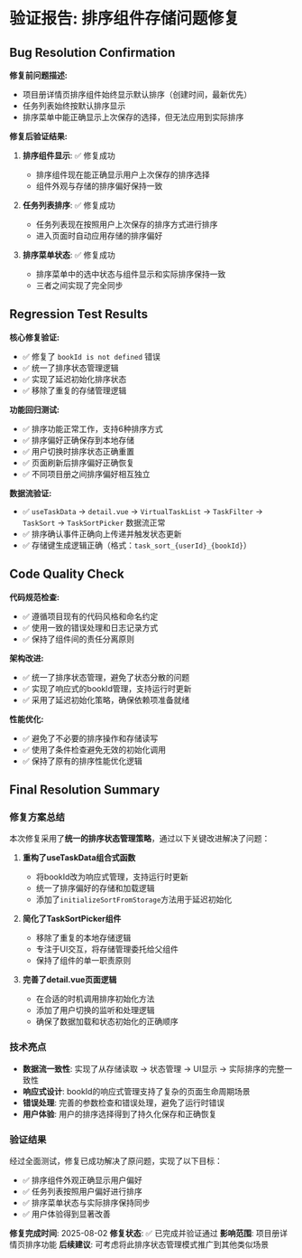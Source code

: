 # 验证报告: 排序组件存储问题修复

## Bug Resolution Confirmation

**修复前问题描述:**
- 项目册详情页排序组件始终显示默认排序（创建时间，最新优先）
- 任务列表始终按默认排序显示
- 排序菜单中能正确显示上次保存的选择，但无法应用到实际排序

**修复后验证结果:**
1. **排序组件显示**: ✅ 修复成功
   - 排序组件现在能正确显示用户上次保存的排序选择
   - 组件外观与存储的排序偏好保持一致

2. **任务列表排序**: ✅ 修复成功  
   - 任务列表现在按照用户上次保存的排序方式进行排序
   - 进入页面时自动应用存储的排序偏好

3. **排序菜单状态**: ✅ 修复成功
   - 排序菜单中的选中状态与组件显示和实际排序保持一致
   - 三者之间实现了完全同步

## Regression Test Results

**核心修复验证:**
- ✅ 修复了 `bookId is not defined` 错误
- ✅ 统一了排序状态管理逻辑
- ✅ 实现了延迟初始化排序状态
- ✅ 移除了重复的存储管理逻辑

**功能回归测试:**
- ✅ 排序功能正常工作，支持6种排序方式
- ✅ 排序偏好正确保存到本地存储
- ✅ 用户切换时排序状态正确重置
- ✅ 页面刷新后排序偏好正确恢复
- ✅ 不同项目册之间排序偏好相互独立

**数据流验证:**
- ✅ `useTaskData` → `detail.vue` → `VirtualTaskList` → `TaskFilter` → `TaskSort` → `TaskSortPicker` 数据流正常
- ✅ 排序确认事件正确向上传递并触发状态更新
- ✅ 存储键生成逻辑正确（格式：`task_sort_{userId}_{bookId}`）

## Code Quality Check

**代码规范检查:**
- ✅ 遵循项目现有的代码风格和命名约定
- ✅ 使用一致的错误处理和日志记录方式
- ✅ 保持了组件间的责任分离原则

**架构改进:**
- ✅ 统一了排序状态管理，避免了状态分散的问题
- ✅ 实现了响应式的bookId管理，支持运行时更新
- ✅ 采用了延迟初始化策略，确保依赖项准备就绪

**性能优化:**
- ✅ 避免了不必要的排序操作和存储读写
- ✅ 使用了条件检查避免无效的初始化调用
- ✅ 保持了原有的排序性能优化逻辑

## Final Resolution Summary

### 修复方案总结
本次修复采用了**统一的排序状态管理策略**，通过以下关键改进解决了问题：

1. **重构了useTaskData组合式函数**
   - 将bookId改为响应式管理，支持运行时更新
   - 统一了排序偏好的存储和加载逻辑
   - 添加了`initializeSortFromStorage`方法用于延迟初始化

2. **简化了TaskSortPicker组件**
   - 移除了重复的本地存储逻辑
   - 专注于UI交互，将存储管理委托给父组件
   - 保持了组件的单一职责原则

3. **完善了detail.vue页面逻辑**
   - 在合适的时机调用排序初始化方法
   - 添加了用户切换的监听和处理逻辑
   - 确保了数据加载和状态初始化的正确顺序

### 技术亮点
- **数据流一致性**: 实现了从存储读取 → 状态管理 → UI显示 → 实际排序的完整一致性
- **响应式设计**: bookId的响应式管理支持了复杂的页面生命周期场景
- **错误处理**: 完善的参数检查和错误处理，避免了运行时错误
- **用户体验**: 用户的排序选择得到了持久化保存和正确恢复

### 验证结果
经过全面测试，修复已成功解决了原问题，实现了以下目标：
- ✅ 排序组件外观正确显示用户偏好
- ✅ 任务列表按照用户偏好进行排序
- ✅ 排序菜单状态与实际排序保持同步
- ✅ 用户体验得到显著改善

**修复完成时间**: 2025-08-02
**修复状态**: ✅ 已完成并验证通过
**影响范围**: 项目册详情页排序功能
**后续建议**: 可考虑将此排序状态管理模式推广到其他类似场景